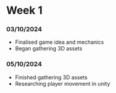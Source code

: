 # Week 1
### 03/10/2024
- Finalised game idea and mechanics
- Began gathering 3D assets
### 05/10/2024
- Finished gathering 3D assets
- Researching player movement in unity